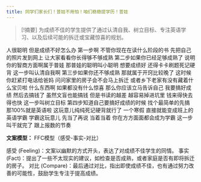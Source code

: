 ```yaml
---
title: 同学们家长们！普娃不用怕！咱们稳稳提学历！普娃 
---
```

 > [!摘要]
为成绩不佳的学生提供了通过认清自我、树立目标、专注英语学习、以及后续可能的拆迁或宝藏惊喜的规划。

人很聪明
但是成绩不好怎么办
第一步啊
不管你现在在读什么阶段的书
先把自己的照片发到网上
让大家看看你长得够不够成熟
第二步如果你已经足够成熟了
说明你的智商方面啊属于普娃
那普娃的聪明叫小聪明
想要成绩好
还得卡卡刷题死记硬背
这一步叫认清自我啊
第三步如果你还不够成熟
那就属于开窍比较晚了
这时候你赶紧打电话给爸妈
问问家里的房子会不会马上拆迁
或者乡下老家有没有藏着什么宝贝啦
什么东西啊
如果都没有什么惊喜
那么你应该立马告诉自己
我要搞好成绩
然后去搞钱了
虽然文盲也能搞钱
但是书读的越差
越容易掉进坑里
钱来得快去得也快
这一步叫树立目标
第四步知道自己要搞好成绩的时候
找个最简单的先搞
那100%就是英语啦
这玩意儿纯纯死记硬背就行了
一个寒假
直接就能变成班上的英语学霸
学霸这玩意儿
先当了再说
当着当着
你在方方面面都会成为学霸
这一步叫干就完了
跟上报数的节奏

**文案模型：**
FFC模型（感受-事实-对比）

感受 (Feeling)：文案以幽默的方式开头，表达了对成绩不佳学生的同情。
事实 (Fact)：提出了一些不太现实的建议，如检查是否成熟，或者家庭是否有即将拆迁的房子。
对比 (Compare)：最后通过对比，指出即使成绩不佳，也有通过努力改善的可能性，鼓励学生专注于提高成绩。
